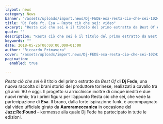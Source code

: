 ```yaml
---
layout: news
category: News
banner: "/assets/uploads/import.news/Dj-FEDE-esa-resta-cio-che-sei-1024x1024.jpg"
title: "Dj Fede ft. Esa – Resta ciò che sei: video"
excerpt: "Resta ciò che sei è il titolo del primo estratto da Best Of di Dj Fede, una nuova raccolta di brani storici del produttore torinese, realizzati a cavallo tra gli anni ’90 e oggi. Il progetto si arricchisce inoltre di cinque inediti e due nuovi remix; tra i primi figura per l’appunto Resta ciò che [&hellip"
quote: ""
description: "Resta ciò che sei è il titolo del primo estratto da Best Of di Dj Fede, una nuova raccolta di brani storici del produttore torinese, realizzati a cavallo tra gli anni ’90 e oggi. Il progetto si arricchisce inoltre di cinque inediti e due nuovi remix; tra i primi figura per l’appunto Resta ciò che [&hellip"
keywords: ""
date: 2018-05-26T00:00:00.000+01:00
author: "Riccardo Primavera"
cover: "/assets/uploads/import.news/Dj-FEDE-esa-resta-cio-che-sei-1024x1024.jpg"
pagination:
  enabled: true

---
```


_Resta ciò che sei_ è il titolo del primo estratto da _Best Of_ di **Dj Fede**, una nuova raccolta di brani storici del produttore torinese, realizzati a cavallo tra gli anni ’90 e oggi. Il progetto si arricchisce inoltre di cinque inediti e due nuovi remix; tra i primi figura per l’appunto Resta ciò che sei, che vede la partecipazione di **Esa**. Il brano, dalla forte ispirazione funk, è accompagnato dal video ufficiale girato da **Aurorameccanica** in occasione del **Jazz:Re:Found** – kermesse alla quale Dj Fede ha partecipato in tutte le edizioni.